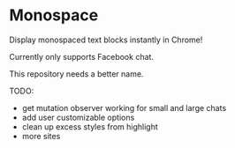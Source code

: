 # Monospace

Display monospaced text blocks instantly in Chrome!

Currently only supports Facebook chat.

This repository needs a better name.

TODO: 
  - get mutation observer working for small and large chats
  - add user customizable options
  - clean up excess styles from highlight
  - more sites
